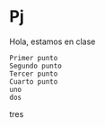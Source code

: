 # Pj
Hola, estamos en clase

    Primer punto
    Segundo punto
    Tercer punto
    Cuarto punto
    uno
    dos
  tres
